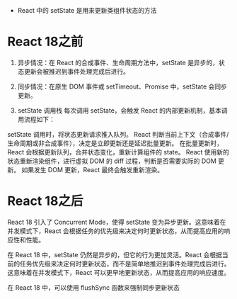 - React 中的 setState 是用来更新类组件状态的方法

# React 18之前
1. 异步情况：在 React 的合成事件、生命周期方法中，setState 是异步的，状态更新会被推迟到事件处理完成后进行。

2. 同步情况：在原生 DOM 事件或 setTimeout、Promise 中，setState 会同步更新。

3. setState 调用栈
每次调用 setState，会触发 React 的内部更新机制，基本调用流程如下：

setState 调用时，将状态更新请求推入队列。
React 判断当前上下文（合成事件/生命周期或非合成事件），决定是立即更新还是延迟批量更新。
在批量更新时，React 会根据更新队列，合并状态变化，重新计算组件的 state。
React 使用新的状态重新渲染组件，进行虚拟 DOM 的 diff 过程，判断是否需要实际的 DOM 更新。
如果发生 DOM 更新，React 最终会触发重新渲染。

# React 18之后
React 18 引入了 Concurrent Mode，使得 setState 变为异步更新。这意味着在并发模式下，React 会根据任务的优先级来决定何时更新状态，从而提高应用的响应性和性能。

在 React 18 中，setState 仍然是异步的，但它的行为更加灵活。React 会根据当前的任务优先级来决定何时更新状态，而不是简单地推迟到事件处理完成后进行。这意味着在并发模式下，React 可以更早地更新状态，从而提高应用的响应速度。

在 React 18 中，可以使用 flushSync 函数来强制同步更新状态